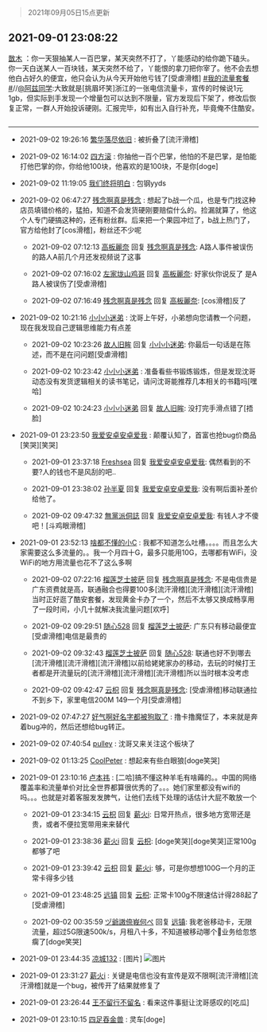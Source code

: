> 2021年09月05日15点更新
<link rel="stylesheet" href="https://cdn.jsdelivr.net/gh/taotie6/sampleJSON@main/css/photo_show.css">


 ## 2021-09-01 23:08:22 

 [㪚木](https://www.coolapk.com/feed/29699978?shareKey=MTM3YmRkOTA4NzkxNjEzMGQyM2U~) ：你一天狠抽某人一百巴掌，某天突然不打了，丫能感动的给你跪下磕头。
你一天白送某人一百块钱，某天突然不给了，丫能恨的拿刀把你宰了。他不会去想他白占好久的便宜，他只会认为从今天开始他亏钱了[受虐滑稽] <a class="feed-link-tag" href="/t/我的流量套餐?type=0">#我的流量套餐#</a>//<a class="feed-link-uname" href="/u/阿兹同学">@阿兹同学</a>:大致就是[挑眉坏笑]浙江的一张电信流量卡<!--break-->，宣传的时候说1元1gb，但实际到手发现一个增量包可以达到不限量，官方发现后下架了，修改后恢复正常，一群人开始投诉硬刚。汇报完毕，如有出入自行补充，毕竟俺不住酷安。 

<div class="album">
<img class="img-item" src="" />
</div>

 ------- 

- 2021-09-02 19:26:16 [繁华落尽依旧](uid=681805) : 被折叠了[流汗滑稽] 

- 2021-09-02 16:14:02 [四方滚](uid=851755) : 你抽他一百个巴掌，他怕的不是巴掌，是怕能打他巴掌的你，你给他100块，他喜欢的是100块，不是你[doge] 

- 2021-09-02 11:19:05 [我们终将明白](uid=3083973) : 包钢yyds 

- 2021-09-02 06:47:27 [残念啊真是残念](uid=3743257) : 想起了b战一个瓜，也是专门找这种店员填错价格的，猛拍，知道不会发货硬刚要赔偿什么的。捡漏就算了，他这个人专门硬搞这种的，还有粉丝群。后来把一个果园冲烂了，b战上热门了，官方给他封了[cos滑稽]，粉丝还不少呢 

    - 2021-09-02 07:12:13 [高板麗奈](uid=1963786) 回复 [残念啊真是残念](uid=3743257): A路人事件被误伤的路人A前几个月还发视频说了这事 

    - 2021-09-02 07:16:02 [左家垅山鸡哥](uid=1933728) 回复 [高板麗奈](uid=1963786): 好家伙你说反了 是A路人被误伤了[受虐滑稽] 

    - 2021-09-02 07:16:49 [残念啊真是残念](uid=3743257) 回复 [高板麗奈](uid=1963786): [cos滑稽]反了 

- 2021-09-02 10:21:16 [小小小迷弟](uid=1846299) : 沈哥上午好，小弟想向您请教一个问题，现在我发现自己逻辑思维能力有点差 

    - 2021-09-02 10:23:26 [故人旧眸](uid=5481001) 回复 [小小小迷弟](uid=1846299): 你最后一句话是在陈述，而不是在问问题[受虐滑稽] 

    - 2021-09-02 10:23:42 [小小小迷弟](uid=1846299) : 准备看些书锻炼锻炼，但是发现沈哥动态没有发货逻辑相关的读书笔记，请问沈哥能推荐几本相关的书籍吗[嘿哈] 

    - 2021-09-02 10:24:23 [小小小迷弟](uid=1846299) 回复 [故人旧眸](uid=5481001): 没打完手滑点错了[捂脸] 

- 2021-09-01 23:23:50 [我爱安卓安卓爱我](uid=350378) : 颠覆认知了，首富也抢bug价商品[笑哭][笑哭] 

    - 2021-09-01 23:37:18 [Freshsea](uid=1997345) 回复 [我爱安卓安卓爱我](uid=350378): 偶然看到的不要?人的钱也不是风刮的吧.. 

    - 2021-09-01 23:38:02 [孙半夏](uid=1851173) 回复 [我爱安卓安卓爱我](uid=350378): 没有啊后面补差价给他了。 

    - 2021-09-02 09:47:32 [無黨派侗誌](uid=963651) 回复 [我爱安卓安卓爱我](uid=350378): 有钱人才不傻吧！[斗鸡眼滑稽] 

- 2021-09-01 23:52:13 [啥都不懂的小C](uid=2418955) : 我都不知道怎么吐槽。。。。而且怎么大家需要这么多流量的。。我一个月四十G，最多只能用10G，去哪都有WiFi，没WiFi的地方用流量也花不了这么多啊 

    - 2021-09-02 07:22:16 [榴莲芝士披萨](uid=11386387) 回复 [残念啊真是残念](uid=3743257): 不是电信贵是广东资费就是高，联通融合也得要100多[流汗滑稽][流汗滑稽][流汗滑稽]当时正好逛了酷安套餐，发现黄金卡办了一个，然后不太够又换成畅享用了一段时间，小几十就解决我流量问题[欢呼] 

    - 2021-09-02 09:29:51 [随心528](uid=2267102) 回复 [榴莲芝士披萨](uid=11386387): 广东只有移动最便宜[受虐滑稽]电信是最贵的 

    - 2021-09-02 09:32:43 [榴莲芝士披萨](uid=11386387) 回复 [随心528](uid=2267102): 联通也好不到哪去[流汗滑稽][流汗滑稽][流汗滑稽]以前给姥姥家办的移动，去玩的时候打王者都是开流量玩的[流汗滑稽][流汗滑稽][流汗滑稽]所以当时根本没考虑 

    - 2021-09-02 09:42:47 [云枳](uid=4374824) 回复 [残念啊真是残念](uid=3743257): [受虐滑稽]移动联通拉不到乡下，家里电信200M 149一个月[受虐滑稽] 

- 2021-09-02 07:47:27 [好气啊好名字都被狗取了](uid=1229616) : 撸卡撸魔怔了，本来就是奔着bug冲的，然后还想给bug转正。 

- 2021-09-02 07:40:54 [pulley](uid=391132) : 沈哥又来关注这个板块了 

- 2021-09-02 01:13:25 [CoolPeter](uid=1437066) : 想起来有些白眼狼[doge笑哭] 

- 2021-09-01 23:10:16 [卢本祎](uid=2851774) : [二哈]搞不懂这种羊毛有啥薅的。。中国的网络覆盖率和流量单价对比全世界都算很优秀的了。。。她们家里都没有wifi的吗。。。也就是对着客服发发脾气，让他们去线下处理的话估计大屁不敢放一个 

    - 2021-09-01 23:34:15 [云枳](uid=4374824) 回复 [薪火i](uid=4270212): 日常开热点，很多地方宽带还是贵，或者不便拉宽带用来来替代 

    - 2021-09-01 23:38:36 [薪火i](uid=4270212) 回复 [云枳](uid=4374824): [doge笑哭][doge笑哭]正常100g都够了吧 

    - 2021-09-01 23:39:42 [云枳](uid=4374824) 回复 [薪火i](uid=4270212): 够，可是你想想100G一个月的正常卡得多少钱 

    - 2021-09-01 23:48:25 [远镇](uid=1471248) 回复 [云枳](uid=4374824): 正常卡100g不限速估计得288起了[受虐滑稽] 

    - 2021-09-02 00:35:59 [ヅ爺謸倷峩何ぺ](uid=11968954) 回复 [远镇](uid=1471248): 我老爸移动卡，无限流量，超过5G限速500k/s，月租八十多，不知道被移动哪个🐶业务给忽悠瘸了[doge笑哭] 

- 2021-09-01 23:44:35 [凉城132](uid=3231915) : [图片] ![图片](https://image.coolapk.com/feed/2021/0901/23/3231915_10707436_1064_7885@1080x2400.jpeg)

- 2021-09-01 23:31:27 [薪火i](uid=4270212) : 关键是电信也没有宣传是双不限啊[流汗滑稽][流汗滑稽]就是一个bug，被传开了结果就修复了 

- 2021-09-01 23:26:44 [王不留行不留名](uid=2399458) : 看来这件事挺让沈哥感叹的[吃瓜] 

- 2021-09-01 23:10:15 [四足吞金兽](uid=2416312) : 灵车[doge] 

